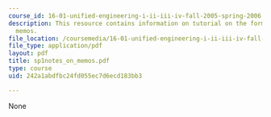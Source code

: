 ```yaml
---
course_id: 16-01-unified-engineering-i-ii-iii-iv-fall-2005-spring-2006
description: This resource contains information on tutorial on the format for writing
  memos.
file_location: /coursemedia/16-01-unified-engineering-i-ii-iii-iv-fall-2005-spring-2006/242a1abdfbc24fd055ec7d6ecd183bb3_sp1notes_on_memos.pdf
file_type: application/pdf
layout: pdf
title: sp1notes_on_memos.pdf
type: course
uid: 242a1abdfbc24fd055ec7d6ecd183bb3

---
```

None